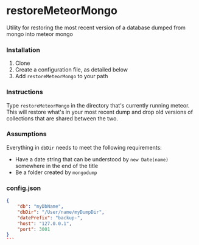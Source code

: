 # restoreMeteorMongo
Utility for restoring the most recent version of a database dumped from mongo into meteor mongo

### Installation
1. Clone
2. Create a configuration file, as detailed below
3. Add `restoreMeteorMongo` to your path

### Instructions

Type `restoreMeteorMongo` in the directory that's currently running meteor. This will restore what's in your most recent dump and drop old versions of collections that are shared between the two.

### Assumptions
Everything in `dbDir` needs to meet the following requirements:

- Have a date string that can be understood by `new Date(name)` somewhere in the end of the title
- Be a folder created by `mongodump`

### config.json
````json
{
    "db": "myDbName",
    "dbDir": "/User/name/myDumpDir",
    "datePrefix": "backup-",
    "host": "127.0.0.1",
    "port": 3001
}
```
